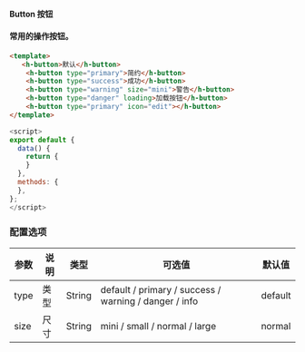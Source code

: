 #### Button 按钮


#### 常用的操作按钮。


``` html
<template>
   <h-button>默认</h-button>
    <h-button type="primary">简约</h-button>
    <h-button type="success">成功</h-button>
    <h-button type="warning" size="mini">警告</h-button>
    <h-button type="danger" loading>加载按钮</h-button>
    <h-button type="primary" icon="edit"></h-button>
</template>
```
``` js
<script>
export default {
  data() {
    return {
    }
  },
  methods: {
  },
};
</script>
```

### 配置选项
| 参数 | 说明 | 类型 | 可选值 | 默认值 |
|-|-|-|-|-|
| type | 类型 | String | default / primary / success / warning / danger / info | default |
| size | 尺寸 | String | mini / small / normal / large | normal |